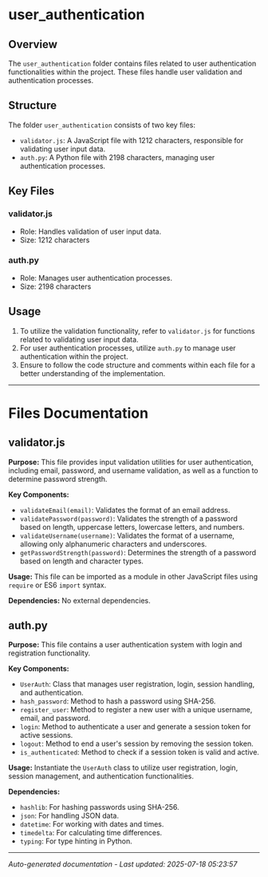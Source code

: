 # user_authentication

## Overview
The `user_authentication` folder contains files related to user authentication functionalities within the project. These files handle user validation and authentication processes.

## Structure
The folder `user_authentication` consists of two key files:
- `validator.js`: A JavaScript file with 1212 characters, responsible for validating user input data.
- `auth.py`: A Python file with 2198 characters, managing user authentication processes.

## Key Files
### validator.js
- Role: Handles validation of user input data.
- Size: 1212 characters

### auth.py
- Role: Manages user authentication processes.
- Size: 2198 characters

## Usage
1. To utilize the validation functionality, refer to `validator.js` for functions related to validating user input data.
2. For user authentication processes, utilize `auth.py` to manage user authentication within the project.
3. Ensure to follow the code structure and comments within each file for a better understanding of the implementation.

---

# Files Documentation

## validator.js

**Purpose:** This file provides input validation utilities for user authentication, including email, password, and username validation, as well as a function to determine password strength.

**Key Components:**
- `validateEmail(email)`: Validates the format of an email address.
- `validatePassword(password)`: Validates the strength of a password based on length, uppercase letters, lowercase letters, and numbers.
- `validateUsername(username)`: Validates the format of a username, allowing only alphanumeric characters and underscores.
- `getPasswordStrength(password)`: Determines the strength of a password based on length and character types.

**Usage:** This file can be imported as a module in other JavaScript files using `require` or ES6 `import` syntax.

**Dependencies:** No external dependencies.

## auth.py

**Purpose:** This file contains a user authentication system with login and registration functionality.

**Key Components:**
- `UserAuth`: Class that manages user registration, login, session handling, and authentication.
- `hash_password`: Method to hash a password using SHA-256.
- `register_user`: Method to register a new user with a unique username, email, and password.
- `login`: Method to authenticate a user and generate a session token for active sessions.
- `logout`: Method to end a user's session by removing the session token.
- `is_authenticated`: Method to check if a session token is valid and active.

**Usage:** Instantiate the `UserAuth` class to utilize user registration, login, session management, and authentication functionalities.

**Dependencies:**
- `hashlib`: For hashing passwords using SHA-256.
- `json`: For handling JSON data.
- `datetime`: For working with dates and times.
- `timedelta`: For calculating time differences.
- `typing`: For type hinting in Python.

---
*Auto-generated documentation - Last updated: 2025-07-18 05:23:57*
